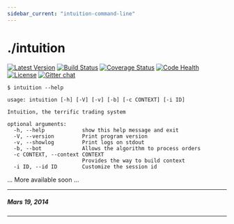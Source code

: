 ```yaml
---
sidebar_current: "intuition-command-line"
---
```


# ./intuition

[![Latest Version](https://pypip.in/v/intuition/badge.png)](https://pypi.python.org/pypi/intuition/)
[![Build Status](https://drone.io/github.com/hackliff/intuition/status.png)](https://drone.io/github.com/hackliff/intuition/latest)
[![Coverage Status](https://coveralls.io/repos/hackliff/intuition/badge.png)](https://coveralls.io/r/hackliff/intuition)
[![Code Health](https://landscape.io/github/hackliff/intuition/master/landscape.png)](https://landscape.io/github/hackliff/intuition/master)
[![License](https://pypip.in/license/intuition/badge.png)](https://pypi.python.org/pypi/intuition/)
[![Gitter chat](https://badges.gitter.im/intuition-io.png)](https://gitter.im/intuition-io)

```console
$ intuition --help

usage: intuition [-h] [-V] [-v] [-b] [-c CONTEXT] [-i ID]

Intuition, the terrific trading system

optional arguments:
  -h, --help            show this help message and exit
  -V, --version         Print program version
  -v, --showlog         Print logs on stdout
  -b, --bot             Allows the algorithm to process orders
  -c CONTEXT, --context CONTEXT
                        Provides the way to build context
  -i ID, --id ID        Customize the session id
```

... More available soon ...


-------
##### Mars 19, 2014
-------
